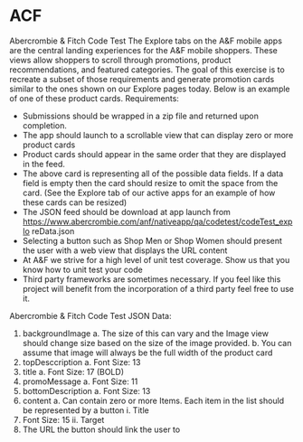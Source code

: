 # ACF
Abercrombie & Fitch Code Test
 The Explore tabs on the A&F mobile apps are the central landing experiences for the A&F mobile shoppers. These views allow shoppers to scroll through promotions, product recommendations, and featured categories. The goal of this exercise is to recreate a subset of those requirements and generate promotion cards similar to the ones shown on our Explore pages today. Below is an example of one of these product cards.
Requirements:
- Submissions should be wrapped in a zip file and returned upon completion.
- The app should launch to a scrollable view that can display zero or more
product cards
- Product cards should appear in the same order that they are displayed in the
feed.
- The above card is representing all of the possible data fields. If a data field is
empty then the card should resize to omit the space from the card. (See the Explore tab of our active apps for an example of how these cards can be resized)
- The JSON feed should be download at app launch from
https://www.abercrombie.com/anf/nativeapp/qa/codetest/codeTest_explo
reData.json
- Selecting a button such as Shop Men or Shop Women should present the user with a web view that displays the URL content
- At A&F we strive for a high level of unit test coverage. Show us that you know how to unit test your code
- Third party frameworks are sometimes necessary. If you feel like this project will benefit from the incorporation of a third party feel free to use it.
   
Abercrombie & Fitch Code Test
  JSON Data:
1. backgroundImage
a. The size of this can vary and the Image view should change size based on the size of the image provided.
b. You can assume that image will always be the full width of the product card
2. topDesccription
a. Font Size: 13
3. title
a. Font Size: 17 (BOLD)
4. promoMessage
a. Font Size: 11
5. bottomDescription
a. Font Size: 13
6. content
a. Can contain zero or more Items. Each item in the list should be represented by a button
i. Title
1. Font Size: 15
ii. Target
1. The URL the button should link the user to
